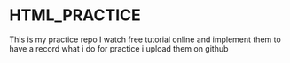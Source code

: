 # HTML_PRACTICE
This is my practice repo 
I watch free tutorial online and implement them 
to have a record what i do for practice i upload them on github
